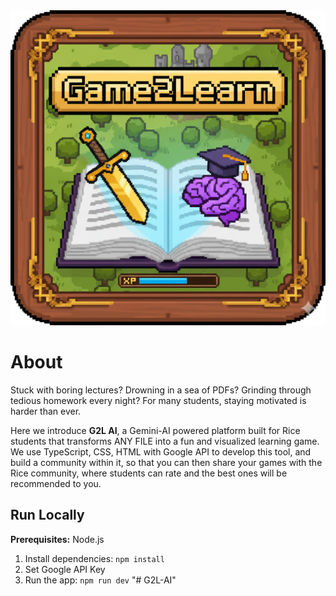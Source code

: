 <div align="center">
  <img src="https://github.com/DeoxysDefense/G2L-AI/blob/main/logo_image.png?raw=true" alt="Our Logo">
</div>

# About

Stuck with boring lectures? Drowning in a sea of PDFs? Grinding through tedious homework every night? For many students, staying motivated is harder than ever.

Here we introduce **G2L AI**, a Gemini-AI powered platform built for Rice students that transforms ANY FILE into a fun and visualized learning game. We use TypeScript, CSS, HTML with Google API to develop this tool, and build a community within it, so that you can then share your games with the Rice community, where students can rate and the best ones will be recommended to you. 

## Run Locally

**Prerequisites:**  Node.js


1. Install dependencies:
   `npm install`
2. Set Google API Key
3. Run the app:
   `npm run dev`
"# G2L-AI" 
